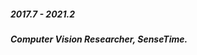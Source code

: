 ##### 2017.7 - 2021.2
##### Computer Vision Researcher, SenseTime.
<!-- My job include algorithm implementation and its applications. -->
